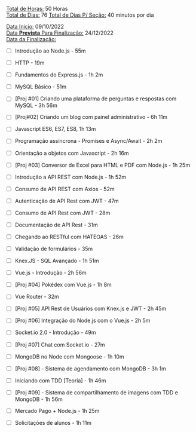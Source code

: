 <ins>Total de Horas:</ins> 50 Horas  
<ins>Total de Dias:</ins> 76
<ins>Total de Dias P/ Seção:</ins> 40 minutos por dia


<ins>Data Inicio:</ins> 09/10/2022  
<ins>Data <strong>Prevista</strong> Para Finalização:</ins> 24/12/2022  
<ins>Data da Finalização:</ins> 


- [ ] Introdução ao Node.js - 55m

- [ ] HTTP - 19m

- [ ] Fundamentos do Express.js - 1h 2m

- [ ] MySQL Básico - 51m

- [ ] [Proj #01] Criando uma plataforma de perguntas e respostas com MySQL - 3h 56m

- [ ] [Proj#02] Criando um blog com painel administrativo - 6h 11m

- [ ] Javascript ES6, ES7, ES8, 1h 13m

- [ ] Programação assíncrona - Promises e Async/Await - 2h 2m

- [ ] Orientação a objetos com Javascript - 2h 16m

- [ ] [Proj #03] Conversor de Excel para HTML e PDF com Node.js - 1h 25m
- [ ] Introdução a API REST com Node.js - 1h 52m

- [ ] Consumo de API REST com Axios - 52m

- [ ] Autenticação de API Rest com JWT - 47m

- [ ] Consumo de API Rest com JWT - 28m

- [ ] Documentação de API Rest - 31m

- [ ] Chegando ao RESTful com HATEOAS - 26m

- [ ] Validação de formulários - 35m

- [ ] Knex.JS - SQL Avançado - 1h 51m

- [ ] Vue.js - Introdução - 2h 56m

- [ ] [Proj #04] Pokédex com Vue.js - 1h 8m

- [ ] Vue Router - 32m

- [ ] [Proj #05] API Rest de Usuários com Knex.js e JWT - 
2h 45m
- [ ] [Proj #06] Integração do Node.js com o Vue.js - 2h 5m

- [ ] Socket.io 2.0 - Introdução - 49m

- [ ] [Proj #07] Chat com Socket.io - 27m

- [ ] MongoDB no Node com Mongoose - 1h 10m

- [ ] [Proj #08] - Sistema de agendamento com MongoDB - 3h 
1m
- [ ] Iniciando com TDD [Teoria] - 1h 46m

- [ ] [Proj #09] - Sistema de compartilhamento de imagens com TDD e MongoDB - 1h 56m

- [ ] Mercado Pago + Node.js - 1h 25m

- [ ] Solicitações de alunos - 1h 11m
